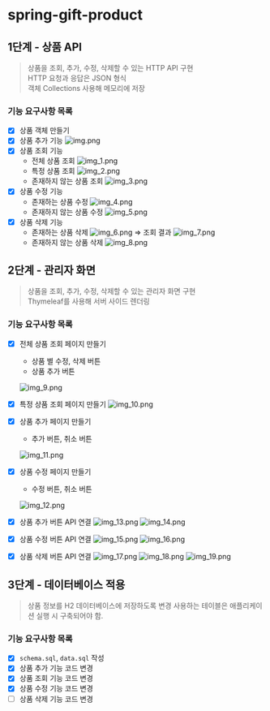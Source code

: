 # spring-gift-product
## 1단계 - 상품 API
> 상품을 조회, 추가, 수정, 삭제할 수 있는 HTTP API 구현   
> HTTP 요청과 응답은 JSON 형식   
> 객체 Collections 사용해 메모리에 저장
### 기능 요구사항 목록
- [x] 상품 객체 만들기
- [x] 상품 추가 기능
  ![img.png](images/img.png)
- [x] 상품 조회 기능
  - 전체 상품 조회
    ![img_1.png](images/img_1.png)
  - 특정 상품 조회
    ![img_2.png](images/img_2.png)
  - 존재하지 않는 상품 조회
    ![img_3.png](images/img_3.png)
- [x] 상품 수정 기능
  - 존재하는 상품 수정
    ![img_4.png](images/img_4.png)
  - 존재하지 않는 상품 수정
    ![img_5.png](images/img_5.png)
- [x] 상품 삭제 기능
  - 존재하는 상품 삭제
    ![img_6.png](images/img_6.png)
    &Rightarrow; 조회 결과
    ![img_7.png](images/img_7.png)
  - 존재하지 않는 상품 삭제
    ![img_8.png](images/img_8.png)

## 2단계 - 관리자 화면
> 상품을 조회, 추가, 수정, 삭제할 수 있는 관리자 화면 구현  
> Thymeleaf를 사용해 서버 사이드 렌더링
### 기능 요구사항 목록
- [x] 전체 상품 조회 페이지 만들기
  - 상품 별 수정, 삭제 버튼
  - 상품 추가 버튼
  
  ![img_9.png](images/img_9.png)
- [x] 특정 상품 조회 페이지 만들기
  ![img_10.png](images/img_10.png)
- [x] 상품 추가 페이지 만들기
  - 추가 버튼, 취소 버튼
  
  ![img_11.png](images/img_11.png)
- [x] 상품 수정 페이지 만들기
  - 수정 버튼, 취소 버튼
  
  ![img_12.png](images/img_12.png)
- [x] 상품 추가 버튼 API 연결
  ![img_13.png](images/img_13.png)
  ![img_14.png](images/img_14.png)
- [x] 상품 수정 버튼 API 연결
  ![img_15.png](images/img_15.png)
  ![img_16.png](images/img_16.png)
- [x] 상품 삭제 버튼 API 연결
  ![img_17.png](images/img_17.png)
  ![img_18.png](images/img_18.png)
  ![img_19.png](images/img_19.png)
## 3단계 - 데이터베이스 적용
> 상품 정보를 H2 데이터베이스에 저장하도록 변경
> 사용하는 테이블은 애플리케이션 실행 시 구축되어야 함.
### 기능 요구사항 목록
- [x] `schema.sql`, `data.sql` 작성
- [x] 상품 추가 기능 코드 변경
- [x] 상품 조회 기능 코드 변경
- [x] 상품 수정 기능 코드 변경
- [ ] 상품 삭제 기능 코드 변경